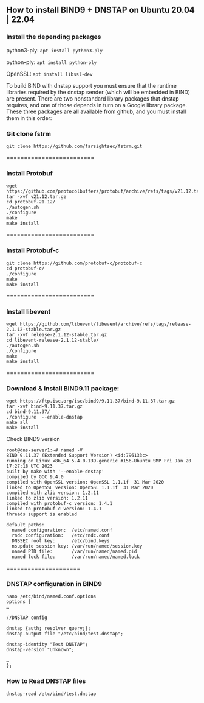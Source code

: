 ## How to install BIND9 + DNSTAP on Ubuntu 20.04 | 22.04

### Install the depending packages

python3-ply: ```apt install python3-ply```

python-ply: ```apt install python-ply```

OpenSSL: ```apt install libssl-dev```


To build BIND with dnstap support you must ensure that the runtime libraries required by the dnstap sender (which will be embedded in BIND) are present. There are two nonstandard library packages that dnstap requires, and one of those depends in turn on a Google library package. These three packages are all available from github, and you must install them in this order:

### Git clone fstrm
```
git clone https://github.com/farsightsec/fstrm.git
```
=========================

### Install Protobuf
```
wget https://github.com/protocolbuffers/protobuf/archive/refs/tags/v21.12.tar.gz
tar -xvf v21.12.tar.gz
cd protobuf-21.12/
./autogen.sh
./configure
make
make install
```
=========================

### Install Protobuf-c
```
git clone https://github.com/protobuf-c/protobuf-c
cd protobuf-c/
./configure
make
make install
```
=========================
### Install libevent
```
wget https://github.com/libevent/libevent/archive/refs/tags/release-2.1.12-stable.tar.gz
tar -xvf release-2.1.12-stable.tar.gz
cd libevent-release-2.1.12-stable/
./autogen.sh
./configure
make
make install
```
=========================
### Download & install BIND9.11 package:
```
wget https://ftp.isc.org/isc/bind9/9.11.37/bind-9.11.37.tar.gz
tar -xvf bind-9.11.37.tar.gz
cd bind-9.11.37/
./configure  --enable-dnstap
make all
make install
```

Check BIND9 version
```
root@dns-server1:~# named -V
BIND 9.11.37 (Extended Support Version) <id:796133c>
running on Linux x86_64 5.4.0-139-generic #156-Ubuntu SMP Fri Jan 20 17:27:18 UTC 2023
built by make with '--enable-dnstap'
compiled by GCC 9.4.0
compiled with OpenSSL version: OpenSSL 1.1.1f  31 Mar 2020
linked to OpenSSL version: OpenSSL 1.1.1f  31 Mar 2020
compiled with zlib version: 1.2.11
linked to zlib version: 1.2.11
compiled with protobuf-c version: 1.4.1
linked to protobuf-c version: 1.4.1
threads support is enabled

default paths:
  named configuration:  /etc/named.conf
  rndc configuration:   /etc/rndc.conf
  DNSSEC root key:      /etc/bind.keys
  nsupdate session key: /var/run/named/session.key
  named PID file:       /var/run/named/named.pid
  named lock file:      /var/run/named/named.lock
```
=====================
### DNSTAP configuration in BIND9
```
nano /etc/bind/named.conf.options
options {
…

//DNSTAP config

dnstap {auth; resolver query;};
dnstap-output file "/etc/bind/test.dnstap";

dnstap-identity "Test DNSTAP";
dnstap-version "Unknown";

…
};
```


### How to Read DNSTAP files
```
dnstap-read /etc/bind/test.dnstap
```










